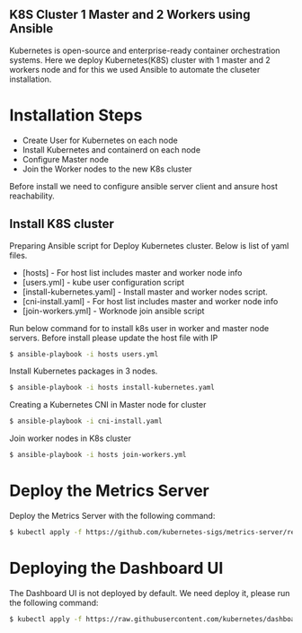 ## K8S Cluster 1 Master and 2 Workers using Ansible
Kubernetes is open-source and enterprise-ready container orchestration systems. Here we deploy Kubernetes(K8S) cluster with 1 master and 2 workers node and for this we used Ansible to automate the cluseter installation.

# Installation Steps
- Create User for Kubernetes on each node
- Install Kubernetes and containerd on each node
- Configure Master node
- Join the Worker nodes to the new K8s cluster

Before install we need to configure ansible server client and ansure host reachability.

## Install K8S cluster

Preparing Ansible script for Deploy Kubernetes cluster. Below is list of yaml files.
- [hosts] - For host list includes master and worker node info   
- [users.yml] - kube user configuration script
- [install-kubernetes.yaml] - Install master and worker nodes script.
- [cni-install.yaml] - For host list includes master and worker node info  
- [join-workers.yml] - Worknode join ansible script

Run below command for to install k8s user in worker and master node servers. Before install please update the host file with IP
```sh
$ ansible-playbook -i hosts users.yml
```

Install Kubernetes packages in 3 nodes.
```sh
$ ansible-playbook -i hosts install-kubernetes.yaml
```

Creating a Kubernetes CNI in Master node for cluster
```sh
$ ansible-playbook -i cni-install.yaml
```

Join worker nodes in K8s cluster
```sh
$ ansible-playbook -i hosts join-workers.yml
```

# Deploy the Metrics Server
Deploy the Metrics Server with the following command:
```sh
$ kubectl apply -f https://github.com/kubernetes-sigs/metrics-server/releases/latest/download/components.yaml
```

# Deploying the Dashboard UI
The Dashboard UI is not deployed by default. We need deploy it, please run the following command:
```sh
$ kubectl apply -f https://raw.githubusercontent.com/kubernetes/dashboard/v2.5.0/aio/deploy/recommended.yaml
```


